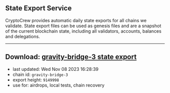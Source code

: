 ## State Export Service
CryptoCrew provides automatic daily state exports for all chains we validate. State export files can be used as genesis files and are a snapshot of the current blockchain state, including all validators, accounts, balances and delegations.

---
**Download: [gravity-bridge-3 state export](https://dl.ccvalidators.com/SERVICE/gravitybridge/gravity-bridge-3_export_9149998.json)**
---

- last updated: Wed Nov 08 2023 16:28:39
- chain id: `gravity-bridge-3`
- export height: `9149998`
- use for: airdrops, local tests, chain recovery
